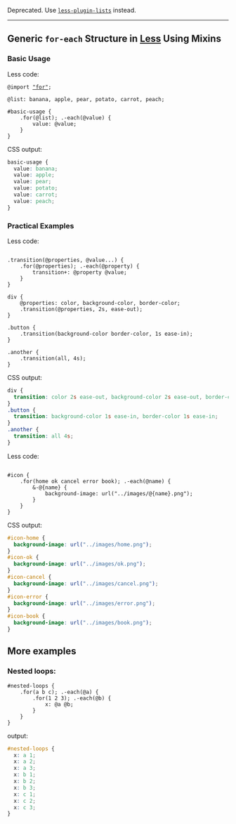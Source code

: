 Deprecated. Use [`less-plugin-lists`](https://github.com/seven-phases-max/less-plugin-lists#features) instead.

---

## Generic `for-each` Structure in [Less](http://lesscss.org/) Using Mixins

### Basic Usage
Less code:
<pre lang="less"><code>@import <a href="../src/for.less">"for"</a>;

@list: banana, apple, pear, potato, carrot, peach;

#basic-usage {
    .for(@list); .-each(@value) {
        value: @value;
    }
}
</code></pre>

CSS output:
```css
basic-usage {
  value: banana;
  value: apple;
  value: pear;
  value: potato;
  value: carrot;
  value: peach;
}
```

### Practical Examples
Less code:
```less

.transition(@properties, @value...) {
    .for(@properties); .-each(@property) {
        transition+: @property @value;
    }
}

div {
    @properties: color, background-color, border-color;
    .transition(@properties, 2s, ease-out);
}

.button {
    .transition(background-color border-color, 1s ease-in);
}

.another {
    .transition(all, 4s);
}
```
CSS output:
```css
div {
  transition: color 2s ease-out, background-color 2s ease-out, border-color 2s ease-out;
}
.button {
  transition: background-color 1s ease-in, border-color 1s ease-in;
}
.another {
  transition: all 4s;
}
```
Less code:
```less

#icon {
    .for(home ok cancel error book); .-each(@name) {
        &-@{name} {
            background-image: url("../images/@{name}.png");
        }
    }
}
```
CSS output:
```css
#icon-home {
  background-image: url("../images/home.png");
}
#icon-ok {
  background-image: url("../images/ok.png");
}
#icon-cancel {
  background-image: url("../images/cancel.png");
}
#icon-error {
  background-image: url("../images/error.png");
}
#icon-book {
  background-image: url("../images/book.png");
}
```

More examples
---------------------
### Nested loops:
```less
#nested-loops {
    .for(a b c); .-each(@a) {
        .for(1 2 3); .-each(@b) {
            x: @a @b;
        }
    }
}
```
output:
```css
#nested-loops {
  x: a 1;
  x: a 2;
  x: a 3;
  x: b 1;
  x: b 2;
  x: b 3;
  x: c 1;
  x: c 2;
  x: c 3;
}
```
